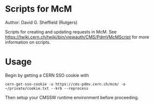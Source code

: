 Scripts for McM
===============

Author: David G. Sheffield (Rutgers)

Scripts for creating and updating requests in McM. See https://twiki.cern.ch/twiki/bin/viewauth/CMS/PdmVMcMScript for more information on scripts.

# Usage

Begin by getting a CERN SSO cookie with

`cern-get-sso-cookie -u https://cms-pdmv.cern.ch/mcm/ -o ~/private/cookie.txt --krb --reprocess`

Then setup your CMSSW runtime environment before proceeding.
